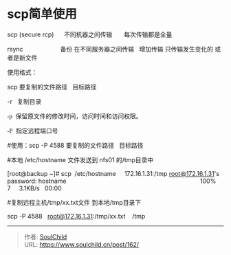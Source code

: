 # scp简单使用

<!--more-->
scp (secure rcp)      不同机器之间传输       每次传输都是全量

rsync                      备份 在不同服务器之间传输   增加传输 只传输发生变化的 或者是新文件

使用格式：

scp 要复制的文件路径   目标路径

-r   复制目录

<span style="font-family: Microsoft YaHei;">-p</span>  保留原文件的修改时间，访问时间和访问权限。

<span style="font-family: Microsoft YaHei;">-<span style="font-size: 14px;">P</span></span>  指定远程端口号

#使用：scp -P 4588 要复制的文件路径   目标路径

#本地 /etc/hostname 文件发送到 nfs01 的/tmp目录中

[root@backup ~]# scp  /etc/hostname     172.16.1.31:/tmp
root@172.16.1.31's password:
hostname                                                                               100%    7     3.1KB/s   00:00

#复制远程主机/tmp/xx.txt文件 到本地/tmp目录下

scp -<span style="font-size: 14px;">P</span> 4588   root@172.16.1.31:/tmp/xx.txt    /tmp


---

> 作者: [SoulChild](https://www.soulchild.cn)  
> URL: https://www.soulchild.cn/post/162/  


